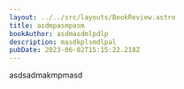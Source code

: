 ```yaml
---
layout: ../../src/layouts/BookReview.astro
title: asdmpasmpasm
bookAuthor: asdmasdmlpdlp
description: masdkplsmdlpal
pubDate: 2023-06-02T15:15:22.218Z
---
```

a﻿sdsadmakmpmasd